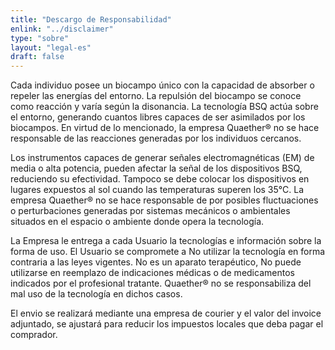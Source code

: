 ```yaml
---
title: "Descargo de Responsabilidad"
enlink: "../disclaimer"
type: "sobre"
layout: "legal-es"
draft: false
---
```

Cada individuo posee un biocampo único con la capacidad de absorber o repeler las energías del entorno. La repulsión del biocampo se conoce como reacción y varía según la disonancia.
La tecnología BSQ actúa sobre el entorno, generando cuantos libres capaces de ser asimilados por los biocampos. En virtud de lo mencionado, la empresa Quaether® no se hace responsable de las reacciones generadas por los individuos cercanos.

Los instrumentos capaces de generar señales electromagnéticas (EM) de media o alta potencia, pueden afectar la señal de los dispositivos BSQ, reduciendo su efectividad. Tampoco se debe colocar los dispositivos en lugares expuestos al sol cuando las temperaturas superen los 35°C.
La empresa Quaether® no se hace responsable de por posibles fluctuaciones o perturbaciones generadas por sistemas  mecánicos o ambientales situados en el espacio  o  ambiente donde opera la tecnología.

La Empresa le entrega a cada Usuario la tecnologías e información sobre la forma de uso.
El Usuario se compromete  a No utilizar la tecnología en forma contraria a las leyes vigentes. No es un aparato terapéutico, No puede utilizarse en reemplazo de indicaciones médicas o de  medicamentos indicados por el profesional tratante.
Quaether® no se responsabiliza del mal uso de la tecnología en dichos casos.

El envio se realizará mediante una empresa de courier y el valor del invoice adjuntado, se ajustará para reducir los impuestos locales que deba pagar el comprador.
